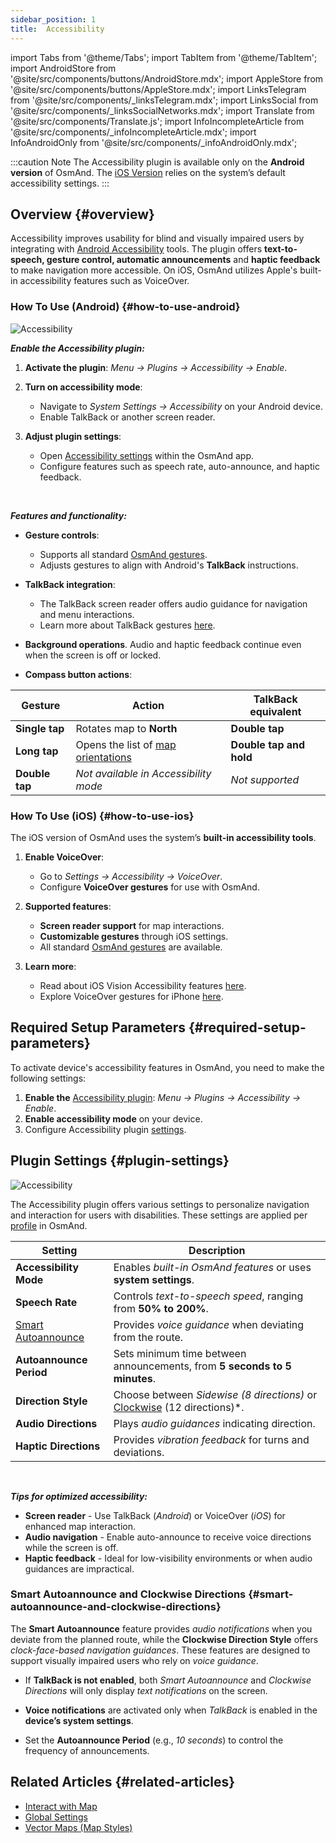 ```yaml
---
sidebar_position: 1
title:  Accessibility
---
```


import Tabs from '@theme/Tabs';
import TabItem from '@theme/TabItem';
import AndroidStore from '@site/src/components/buttons/AndroidStore.mdx';
import AppleStore from '@site/src/components/buttons/AppleStore.mdx';
import LinksTelegram from '@site/src/components/_linksTelegram.mdx';
import LinksSocial from '@site/src/components/_linksSocialNetworks.mdx';
import Translate from '@site/src/components/Translate.js';
import InfoIncompleteArticle from '@site/src/components/_infoIncompleteArticle.mdx';
import InfoAndroidOnly from '@site/src/components/_infoAndroidOnly.mdx';

:::caution Note
The Accessibility plugin is available only on the **Android version** of OsmAnd. The [iOS Version](#how-to-use-ios) relies on the system’s default accessibility settings.
:::

## Overview {#overview}

Accessibility improves usability for blind and visually impaired users by integrating with [Android Accessibility](https://www.android.com/accessibility/) tools. The plugin offers **text-to-speech, gesture control, automatic announcements** and **haptic feedback** to make navigation more accessible. On iOS, OsmAnd utilizes Apple's built-in accessibility features such as VoiceOver.


### How To Use (Android) {#how-to-use-android}

![Accessibility](@site/static/img/plugins/Accessibility/access_turned_off.png)

***Enable the Accessibility plugin:***  

1. **Activate the plugin**: *Menu → Plugins → Accessibility → Enable*.

2. **Turn on accessibility mode**:  
   - Navigate to *System Settings → Accessibility* on your Android device.
   - Enable TalkBack or another screen reader.

3. **Adjust plugin settings**:  
   - Open [Accessibility settings](#plugin-settings) within the OsmAnd app.
   - Configure features such as speech rate, auto-announce, and haptic feedback.

<br/>

***Features and functionality:***

- **Gesture controls**:
   - Supports all standard [OsmAnd gestures](../map/interact-with-map.md#gestures).
   - Adjusts gestures to align with Android's **TalkBack** instructions.

- **TalkBack integration**:
   - The TalkBack screen reader offers audio guidance for navigation and menu interactions.
   - Learn more about TalkBack gestures [here](https://support.google.com/accessibility/android/answer/6151827?hl=en&ref_topic=10601570#zippy=%2Cother%2Cbasic-navigation).

- **Background operations**. Audio and haptic feedback continue even when the screen is off or locked.

- **Compass button actions**:

| Gesture | Action | TalkBack equivalent |
|-----|-----|-----|
| **Single tap** | Rotates map to **North** | **Double tap** |
| **Long tap** | Opens the list of [map orientations](../map/interact-with-map.md#map-orientation-modes) | **Double tap and hold** |
| **Double tap** | *Not available in Accessibility mode* | *Not supported* |


### How To Use (iOS) {#how-to-use-ios}

The iOS version of OsmAnd uses the system’s **built-in accessibility tools**.

1. **Enable VoiceOver**:
   - Go to *Settings → Accessibility → VoiceOver*.
   - Configure **VoiceOver gestures** for use with OsmAnd.

2. **Supported features**:
   - **Screen reader support** for map interactions.
   - **Customizable gestures** through iOS settings.
   - All standard [OsmAnd gestures](../map/interact-with-map.md#gestures) are available.

3. **Learn more**:
   - Read about iOS Vision Accessibility features [here](https://www.apple.com/accessibility/vision/).
   - Explore VoiceOver gestures for iPhone [here](https://support.apple.com/en-gb/guide/iphone/iph3e2e2281/ios).


## Required Setup Parameters {#required-setup-parameters}

To activate device's accessibility features in OsmAnd, you need to make the following settings:

1. **Enable the** [Accessibility plugin](../plugins/index.md#enable--disable):  *Menu → Plugins → Accessibility → Enable*.  
2. **Enable accessibility mode** on your device.
3. Configure Accessibility plugin [settings](#plugin-settings).


## Plugin Settings {#plugin-settings}

*<Translate android="true" ids="shared_string_menu,plugins_menu_group,shared_string_accessibility,shared_string_settings"/>*

![Accessibility](@site/static/img/plugins/Accessibility/access_.png)  

The Accessibility plugin offers various settings to personalize navigation and interaction for users with disabilities. These settings are applied per [profile](../personal/profiles.md) in OsmAnd.

| Setting                   | Description |  
|---------------------------|-------------|  
| **Accessibility Mode**    | Enables *built-in OsmAnd features* or uses **system settings**. |  
| **Speech Rate**           | Controls *text-to-speech speed*, ranging from **50% to 200%**. |  
| [Smart Autoannounce](#smart-autoannounce-and-clockwise-directions)    | Provides *voice guidance* when deviating from the route. |  
| **Autoannounce Period**   | Sets minimum time between announcements, from **5 seconds to 5 minutes**. |  
| **Direction Style**       | Choose between *Sidewise (8 directions)* or [Clockwise](#smart-autoannounce-and-clockwise-directions) (12 directions)*. |  
| **Audio Directions**      | Plays *audio guidances* indicating direction. |  
| **Haptic Directions**     | Provides *vibration feedback* for turns and deviations.|  

<!--
- **Accessibility Mode**. Enable special tools that help people with disabilities interact with the OsmAnd app. There are three modes: *On* - turns on the built-in OsmAnd features, *Off* - turns off all plugin features, and *According to the Android system settings* - turns on Android system settings.

- **Speech rate**. Adjust the speech rate of the text-to-speech, ranging from 50%  to 200%.

- **Smart autoannounce**. If enabled, you will receive voice announcements when you deviate from the set track.

- **Autoannounce period**. This is an automatic announcement of the direction and distance to your destination. You can select a minimal time between announcements, ranging from 5 seconds to 5 minutes.

- **Direction style**. Choose how the OsmAnd app will notify you about directions. *Sidewise* - indicates the direction to the sides of the world (8 directions), *Clockwise* - indicates directions oriented to the clock face (12 directions).

- **Audio directions**. Provides feedback when navigating by indicating the direction to the target point with sound.

- **Haptic directions**. This setting provides haptic feedback when navigating. The vibration indicates the direction to the target point and deviations from the path.
-->

<br/>

***Tips for optimized accessibility:***

- **Screen reader** - Use TalkBack (*Android*) or VoiceOver (*iOS*) for enhanced map interaction.
- **Audio navigation** - Enable auto-announce to receive voice directions while the screen is off.
- **Haptic feedback** - Ideal for low-visibility environments or when audio guidances are impractical.


### Smart Autoannounce and Clockwise Directions {#smart-autoannounce-and-clockwise-directions}

The **Smart Autoannounce** feature provides *audio notifications* when you deviate from the planned route, while the **Clockwise Direction Style** offers *clock-face-based navigation guidances*. These features are designed to support visually impaired users who rely on *voice guidance*.  

- If **TalkBack is not enabled**, both *Smart Autoannounce* and *Clockwise Directions* will only display *text notifications* on the screen.  

- **Voice notifications** are activated only when *TalkBack* is enabled in the **device’s system settings**.  

- Set the **Autoannounce Period** (e.g., *10 seconds*) to control the frequency of announcements.


## Related Articles {#related-articles}

- [Interact with Map](../../user/map/interact-with-map.md)
- [Global Settings](../../user/personal/global-settings.md)
- [Vector Maps (Map Styles)](../../user/map/vector-maps.md)


